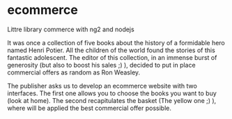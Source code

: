 # ecommerce
Littre library commerce with ng2 and nodejs

It was once a collection of five books about the history of a formidable hero named Henri Potier. All the children of the world found the stories of this fantastic adolescent. The editor of this collection, in an immense burst of generosity (but also to boost his sales ;) ), decided to put in place commercial offers as random as Ron Weasley.

The publisher asks us to develop an ecommerce website with two interfaces. The first one allows you to choose the books you want to buy (look at home). The second recapitulates the basket (The yellow one ;) ), where will be applied the best commercial offer possible.

